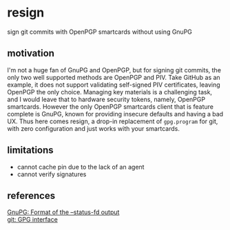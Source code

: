 # resign
sign git commits with OpenPGP smartcards without using GnuPG

## motivation
I'm not a huge fan of GnuPG and OpenPGP, but for signing git commits, the only two well supported methods are OpenPGP and PIV. Take GitHub as an example, it does not support validating self-signed PIV certificates, leaving OpenPGP the only choice. Managing key materials is a challenging task, and I would leave that to hardware security tokens, namely, OpenPGP smartcards. However the only OpenPGP smartcards client that is feature complete is GnuPG, known for providing insecure defaults and having a bad UX. Thus here comes resign, a drop-in replacement of `gpg.program` for git, with zero configuration and just works with your smartcards.

## limitations
- cannot cache pin due to the lack of an agent
- cannot verify signatures

## references
[GnuPG: Format of the –status-fd output](https://github.com/gpg/gnupg/blob/master/doc/DETAILS#format-of-the-status-fd-output)  
[git: GPG interface](https://github.com/git/git/blob/master/gpg-interface.c)
